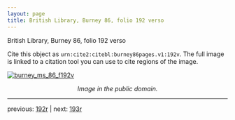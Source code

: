 ```yaml
---
layout: page
title: British Library, Burney 86, folio 192 verso
---
```


British Library, Burney 86, folio 192 verso

Cite this object as `urn:cite2:citebl:burney86pages.v1:192v`.  The full image is linked to a citation tool you can use to cite regions of the image.

[![burney_ms_86_f192v](http://www.homermultitext.org/iipsrv?IIIF=/project/homer/pyramidal/deepzoom/citebl/burney86imgs/v1/burney_ms_86_f192v.tif/full/800,/0/default.jpg)](http://www.homermultitext.org/ict2/?urn=urn:cite2:citebl:burney86imgs.v1:burney_ms_86_f192v) 

<p style="text-align: center; font-style: italic;">Image in the public domain.</p>

---

previous: [192r](../192r/) | next: [193r](../193r/)